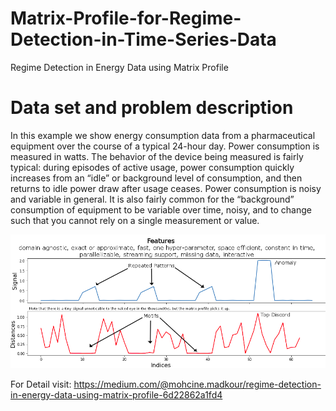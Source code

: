 # Matrix-Profile-for-Regime-Detection-in-Time-Series-Data
Regime Detection in Energy Data using Matrix Profile

# Data set and problem description

In this example we show energy consumption data from a pharmaceutical equipment over the course of a typical 24-hour day. Power consumption is measured in watts. The behavior of the device being measured is fairly typical: during episodes of active usage, power consumption quickly increases from an “idle” or background level of consumption, and then returns to idle power draw after usage ceases. Power consumption is noisy and variable in general. It is also fairly common for the “background” consumption of equipment to be variable over time, noisy, and to change such that you cannot rely on a single measurement or value.

![MatrixProfile](Images/1.png)
 
For Detail visit: https://medium.com/@mohcine.madkour/regime-detection-in-energy-data-using-matrix-profile-6d22862a1fd4
